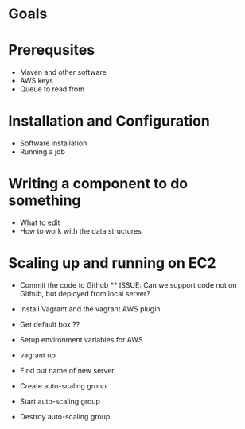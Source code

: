 # Goals

# Prerequsites

* Maven and other software
* AWS keys
* Queue to read from

# Installation and Configuration

* Software installation
* Running a job

# Writing a component to do something

* What to edit
* How to work with the data structures

# Scaling up and running on EC2

* Commit the code to Github
** ISSUE: Can we support code not on Github, but deployed from local server?
* Install Vagrant and the vagrant AWS plugin
* Get default box ??
* Setup environment variables for AWS
* vagrant up

* Find out name of new server
* Create auto-scaling group
* Start auto-scaling group
* Destroy auto-scaling group
